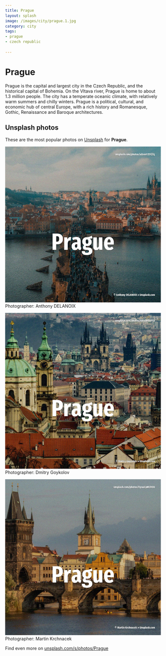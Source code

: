 ```yaml
---
title: Prague
layout: splash
image: /images/city/prague.1.jpg
category: city
tags:
- prague
- czech republic

---
```

# Prague

Prague  is the capital and largest city in the Czech Republic, and the historical capital of  Bohemia. On the Vltava river, Prague is home to about 1.3 million people. The city has a temperate oceanic climate, with relatively warm summers and chilly winters.  Prague is a political, cultural, and economic hub of central Europe, with a rich history and  Romanesque, Gothic, Renaissance and Baroque architectures. 

 
## Unsplash photos
These are the most popular photos on [Unsplash](https://unsplash.com) for **Prague**.
 
![Prague](/images/city/prague.1.jpg)
Photographer:  Anthony DELANOIX
 
![Prague](/images/city/prague.2.jpg)
Photographer:  Dmitry Goykolov
 
![Prague](/images/city/prague.3.jpg)
Photographer:  Martin Krchnacek
 
Find even more on [unsplash.com/s/photos/Prague](https://unsplash.com/s/photos/Prague)
 
